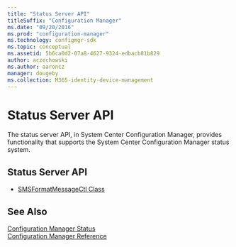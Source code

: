 ```yaml
---
title: "Status Server API"
titleSuffix: "Configuration Manager"
ms.date: "09/20/2016"
ms.prod: "configuration-manager"
ms.technology: configmgr-sdk
ms.topic: conceptual
ms.assetid: 5b6ca0d2-07a8-4627-9324-edbacb81b829
author: aczechowski
ms.author: aaroncz
manager: dougeby
ms.collection: M365-identity-device-management
---
```

# Status Server API
The status server API, in System Center Configuration Manager, provides functionality that supports the System Center Configuration Manager status system.  

## Status Server API  

-   [SMSFormatMessageCtl Class](../../../../../develop/reference/core/servers/manage/smsformatmessagectl-class.md)  

## See Also  
 [Configuration Manager Status](../../../../../develop/reference/core/servers/manage/status-classes.md)   
 [Configuration Manager Reference](../../../../../develop/reference/configuration-manager-reference.md)
